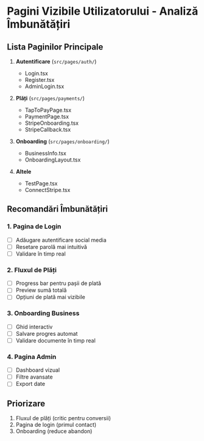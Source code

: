 # Pagini Vizibile Utilizatorului - Analiză Îmbunătățiri

## Lista Paginilor Principale
1. **Autentificare** (`src/pages/auth/`)
   - Login.tsx
   - Register.tsx
   - AdminLogin.tsx

2. **Plăți** (`src/pages/payments/`)
   - TapToPayPage.tsx
   - PaymentPage.tsx
   - StripeOnboarding.tsx
   - StripeCallback.tsx

3. **Onboarding** (`src/pages/onboarding/`)
   - BusinessInfo.tsx
   - OnboardingLayout.tsx

4. **Altele**
   - TestPage.tsx
   - ConnectStripe.tsx

## Recomandări Îmbunătățiri

### 1. Pagina de Login
- [ ] Adăugare autentificare social media
- [ ] Resetare parolă mai intuitivă
- [ ] Validare în timp real

### 2. Fluxul de Plăți
- [ ] Progress bar pentru pașii de plată
- [ ] Preview sumă totală
- [ ] Opțiuni de plată mai vizibile

### 3. Onboarding Business
- [ ] Ghid interactiv
- [ ] Salvare progres automat
- [ ] Validare documente în timp real

### 4. Pagina Admin
- [ ] Dashboard vizual
- [ ] Filtre avansate
- [ ] Export date

## Priorizare
1. Fluxul de plăți (critic pentru conversii)
2. Pagina de login (primul contact)
3. Onboarding (reduce abandon)
